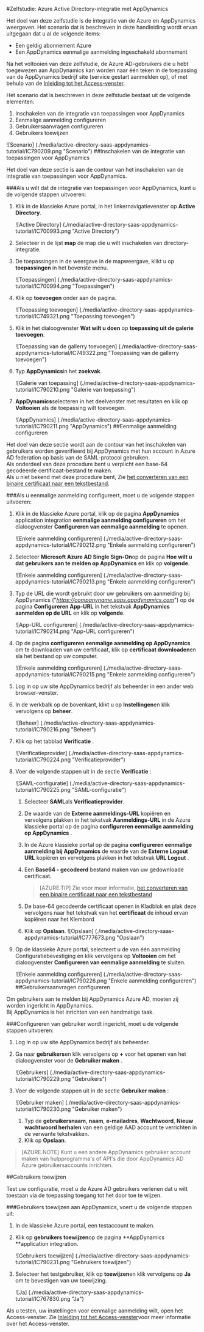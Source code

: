 <properties 
    pageTitle="Zelfstudie: Azure Active Directory-integratie met AppDynamics | Microsoft Azure" 
    description="Meer informatie over het AppDynamics met Azure Active Directory gebruiken voor het inschakelen van eenmalige aanmelding, geautomatiseerde provisioning en meer!" 
    services="active-directory" 
    authors="jeevansd"  
    documentationCenter="na" 
    manager="femila"/>
<tags 
    ms.service="active-directory" 
    ms.devlang="na" 
    ms.topic="article" 
    ms.tgt_pltfrm="na" 
    ms.workload="identity" 
    ms.date="09/29/2016" 
    ms.author="jeedes" />

#<a name="tutorial-azure-active-directory-integration-with-appdynamics"></a>Zelfstudie: Azure Active Directory-integratie met AppDynamics

Het doel van deze zelfstudie is de integratie van de Azure en AppDynamics weergeven. Het scenario dat is beschreven in deze handleiding wordt ervan uitgegaan dat u al de volgende items:

-   Een geldig abonnement Azure
-   Een AppDynamics eenmalige aanmelding ingeschakeld abonnement

Na het voltooien van deze zelfstudie, de Azure AD-gebruikers die u hebt toegewezen aan AppDynamics kan worden naar één teken in de toepassing van de AppDynamics bedrijf site (service gestart aanmelden op), of met behulp van de [Inleiding tot het Access-venster](active-directory-saas-access-panel-introduction.md).

Het scenario dat is beschreven in deze zelfstudie bestaat uit de volgende elementen:

1.  Inschakelen van de integratie van toepassingen voor AppDynamics
2.  Eenmalige aanmelding configureren
3.  Gebruikersaanvragen configureren
4.  Gebruikers toewijzen

![Scenario] (./media/active-directory-saas-appdynamics-tutorial/IC790209.png "Scenario")
##<a name="enabling-the-application-integration-for-appdynamics"></a>Inschakelen van de integratie van toepassingen voor AppDynamics

Het doel van deze sectie is aan de contour van het inschakelen van de integratie van toepassingen voor AppDynamics.

###<a name="to-enable-the-application-integration-for-appdynamics-perform-the-following-steps"></a>Als u wilt dat de integratie van toepassingen voor AppDynamics, kunt u de volgende stappen uitvoeren:

1.  Klik in de klassieke Azure portal, in het linkernavigatievenster op **Active Directory**.

    ![Active Directory] (./media/active-directory-saas-appdynamics-tutorial/IC700993.png "Active Directory")

2.  Selecteer in de lijst **map** de map die u wilt inschakelen van directory-integratie.

3.  De toepassingen in de weergave in de mapweergave, klikt u op **toepassingen** in het bovenste menu.

    ![Toepassingen] (./media/active-directory-saas-appdynamics-tutorial/IC700994.png "Toepassingen")

4.  Klik op **toevoegen** onder aan de pagina.

    ![Toepassing toevoegen] (./media/active-directory-saas-appdynamics-tutorial/IC749321.png "Toepassing toevoegen")

5.  Klik in het dialoogvenster **Wat wilt u doen** op **toepassing uit de galerie toevoegen**.

    ![Toepassing van de gallerry toevoegen] (./media/active-directory-saas-appdynamics-tutorial/IC749322.png "Toepassing van de gallerry toevoegen")

6.  Typ **AppDynamics**in het **zoekvak**.

    ![Galerie van toepassing] (./media/active-directory-saas-appdynamics-tutorial/IC790210.png "Galerie van toepassing")

7.  **AppDynamics**selecteren in het deelvenster met resultaten en klik op **Voltooien** als de toepassing wilt toevoegen.

    ![AppDynamics] (./media/active-directory-saas-appdynamics-tutorial/IC790211.png "AppDynamics")
##<a name="configuring-single-sign-on"></a>Eenmalige aanmelding configureren

Het doel van deze sectie wordt aan de contour van het inschakelen van gebruikers worden geverifieerd bij AppDynamics met hun account in Azure AD federation op basis van de SAML-protocol gebruiken.  
Als onderdeel van deze procedure bent u verplicht een base-64 gecodeerde certificaat-bestand te maken.  
Als u niet bekend met deze procedure bent, Zie [het converteren van een binaire certificaat naar een tekstbestand](http://youtu.be/PlgrzUZ-Y1o).

###<a name="to-configure-single-sign-on-perform-the-following-steps"></a>Als u eenmalige aanmelding configureert, moet u de volgende stappen uitvoeren:

1.  Klik in de klassieke Azure portal, klik op de pagina **AppDynamics** application integration **eenmalige aanmelding configureren** om het dialoogvenster **Configureren van eenmalige aanmelding** te openen.

    ![Enkele aanmelding configureren] (./media/active-directory-saas-appdynamics-tutorial/IC790212.png "Enkele aanmelding configureren")

2.  Selecteer **Microsoft Azure AD Single Sign-On**op de pagina **Hoe wilt u dat gebruikers aan te melden op AppDynamics** en klik op **volgende**.

    ![Enkele aanmelding configureren] (./media/active-directory-saas-appdynamics-tutorial/IC790213.png "Enkele aanmelding configureren")

3.  Typ de URL die wordt gebruikt door uw gebruikers om aanmelding bij AppDynamics ("*https://companyname.saas.appdynamics.com*") op de pagina **Configureren App-URL** in het tekstvak **AppDynamics aanmelden op de URL** en klik op **volgende**.

    ![App-URL configureren] (./media/active-directory-saas-appdynamics-tutorial/IC790214.png "App-URL configureren")

4.  Op de pagina **configureren eenmalige aanmelding op AppDynamics** om te downloaden van uw certificaat, klik op **certificaat downloaden**en sla het bestand op uw computer.

    ![Enkele aanmelding configureren] (./media/active-directory-saas-appdynamics-tutorial/IC790215.png "Enkele aanmelding configureren")

5.  Log in op uw site AppDynamics bedrijf als beheerder in een ander web browser-venster.

6.  In de werkbalk op de bovenkant, klikt u op **Instellingen**en klik vervolgens op **beheer**.

    ![Beheer] (./media/active-directory-saas-appdynamics-tutorial/IC790216.png "Beheer")

7.  Klik op het tabblad **Verificatie** .

    ![Verificatieprovider] (./media/active-directory-saas-appdynamics-tutorial/IC790224.png "Verificatieprovider")

8.  Voer de volgende stappen uit in de sectie **Verificatie** :

    ![SAML-configuratie] (./media/active-directory-saas-appdynamics-tutorial/IC790225.png "SAML-configuratie")

    1.  Selecteer **SAML**als **Verificatieprovider**.
    2.  De waarde van de **Externe aanmeldings-URL** kopiëren en vervolgens plakken in het tekstvak **Aanmeldings-URL** in de Azure klassieke portal op de pagina **configureren eenmalige aanmelding op AppDynamics** .
    3.  In de Azure klassieke portal op de pagina **configureren eenmalige aanmelding bij AppDynamics** de waarde van de **Externe Logout URL** kopiëren en vervolgens plakken in het tekstvak **URL Logout** .
    4.  Een **Base64 - gecodeerd** bestand maken van uw gedownloade certificaat.  

        >[AZURE.TIP] Zie voor meer informatie, [het converteren van een binaire certificaat naar een tekstbestand](http://youtu.be/PlgrzUZ-Y1o)

    5.  De base-64 gecodeerde certificaat openen in Kladblok en plak deze vervolgens naar het tekstvak van het **certificaat** de inhoud ervan kopiëren naar het Klembord
    6.  Klik op **Opslaan**.
        ![Opslaan] (./media/active-directory-saas-appdynamics-tutorial/IC777673.png "Opslaan")

9.  Op de klassieke Azure portal, selecteert u de van één aanmelding Configuratiebevestiging en klik vervolgens op **Voltooien** om het dialoogvenster **Configureren van eenmalige aanmelding** te sluiten.

    ![Enkele aanmelding configureren] (./media/active-directory-saas-appdynamics-tutorial/IC790226.png "Enkele aanmelding configureren")
##<a name="configuring-user-provisioning"></a>Gebruikersaanvragen configureren

Om gebruikers aan te melden bij AppDynamics Azure AD, moeten zij worden ingericht in AppDynamics.  
Bij AppDynamics is het inrichten van een handmatige taak.

###<a name="to-configure-user-provisioning-perform-the-following-steps"></a>Configureren van gebruiker wordt ingericht, moet u de volgende stappen uitvoeren:

1.  Log in op uw site AppDynamics bedrijf als beheerder.

2.  Ga naar **gebruikers**en klik vervolgens op **+** voor het openen van het dialoogvenster voor de **Gebruiker maken** .

    ![Gebruikers] (./media/active-directory-saas-appdynamics-tutorial/IC790229.png "Gebruikers")

3.  Voer de volgende stappen uit in de sectie **Gebruiker maken** :

    ![Gebruiker maken] (./media/active-directory-saas-appdynamics-tutorial/IC790230.png "Gebruiker maken")

    1.  Typ de **gebruikersnaam**, **naam**, **e-mailadres**, **Wachtwoord**, **Nieuw wachtwoord herhalen** van een geldige AAD account te verrichten in de verwante tekstvakken.
    2.  Klik op **Opslaan**.

>[AZURE.NOTE] Kunt u een andere AppDynamics gebruiker account maken van hulpprogramma's of API's die door AppDynamics AD Azure gebruikersaccounts inrichten.

##<a name="assigning-users"></a>Gebruikers toewijzen

Test uw configuratie, moet u de Azure AD gebruikers verlenen dat u wilt toestaan via de toepassing toegang tot het door toe te wijzen.

###<a name="to-assign-users-to-appdynamics-perform-the-following-steps"></a>Gebruikers toewijzen aan AppDynamics, voert u de volgende stappen uit:

1.  In de klassieke Azure portal, een testaccount te maken.

2.  Klik op **gebruikers toewijzen**op de pagina **AppDynamics **application integration.

    ![Gebruikers toewijzen] (./media/active-directory-saas-appdynamics-tutorial/IC790231.png "Gebruikers toewijzen")

3.  Selecteer het testgebruiker, klik op **toewijzen**en klik vervolgens op **Ja** om te bevestigen van uw toewijzing.

    ![Ja] (./media/active-directory-saas-appdynamics-tutorial/IC767830.png "Ja")

Als u testen, uw instellingen voor eenmalige aanmelding wilt, open het Access-venster. Zie [Inleiding tot het Access-venster](active-directory-saas-access-panel-introduction.md)voor meer informatie over het Access-venster.
